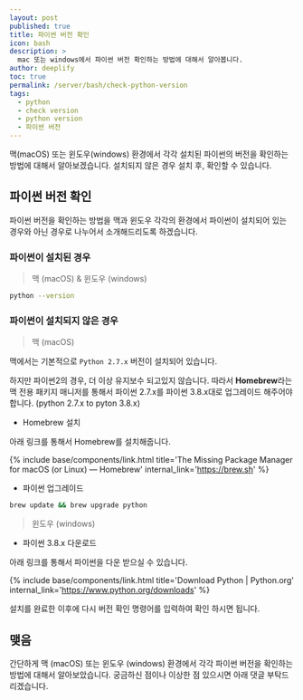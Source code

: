 ```yaml
---
layout: post
published: true
title: 파이썬 버전 확인
icon: bash
description: >
  mac 또는 windows에서 파이썬 버전 확인하는 방법에 대해서 알아봅니다.
author: deeplify
toc: true
permalink: /server/bash/check-python-version
tags:
  - python
  - check version
  - python version
  - 파이썬 버전
---
```


맥(macOS) 또는 윈도우(windows) 환경에서 각각 설치된 파이썬의 버전을 확인하는 방법에 대해서 알아보겠습니다. 설치되지 않은 경우 설치 후, 확인할 수 있습니다.

## 파이썬 버전 확인

파이썬 버전을 확인하는 방법을 맥과 윈도우 각각의 환경에서 파이썬이 설치되어 있는 경우와 아닌 경우로 나누어서 소개해드리도록 하겠습니다.

### 파이썬이 설치된 경우

> 맥 (macOS) & 윈도우 (windows)

```bash
python --version
```

### 파이썬이 설치되지 않은 경우

> 맥 (macOS)

맥에서는 기본적으로 `Python 2.7.x` 버전이 설치되어 있습니다.

하지만 파이썬2의 경우, 더 이상 유지보수 되고있지 않습니다. 따라서 **Homebrew**라는 맥 전용 패키지 매니저를 통해서 파이썬 2.7.x를 파이썬 3.8.x대로 업그레이드 해주어야합니다. (python 2.7.x to pyton 3.8.x)

- Homebrew 설치

아래 링크를 통해서 Homebrew를 설치해줍니다.

{% include base/components/link.html title='The Missing Package Manager for macOS (or Linux) — Homebrew' internal_link='https://brew.sh' %}

- 파이썬 업그레이드

```bash
brew update && brew upgrade python
```

> 윈도우 (windows)

- 파이썬 3.8.x 다운로드

아래 링크를 통해서 파이썬을 다운 받으실 수 있습니다.

{% include base/components/link.html title='Download Python | Python.org' internal_link='https://www.python.org/downloads' %}

설치를 완료한 이후에 다시 버전 확인 명령어를 입력하여 확인 하시면 됩니다.

## 맺음

간단하게 맥 (macOS) 또는 윈도우 (windows) 환경에서 각각 파이썬 버전을 확인하는 방법에 대해서 알아보았습니다. 궁금하신 점이나 이상한 점 있으시면 아래 댓글 부탁드리겠습니다.
